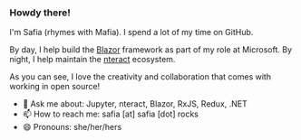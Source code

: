 ### Howdy there!

I'm Safia (rhymes with Mafia). I spend a lot of my time on GitHub.

By day, I help build the [Blazor](https://blazor.net) framework as part of my role at Microsoft. By night, I help maintain the [nteract](https://nteract.io) ecosystem.

As you can see, I love the creativity and collaboration that comes with working in open source!

- 💬 Ask me about: Jupyter, nteract, Blazor, RxJS, Redux, .NET
- 📫 How to reach me: safia [at] safia [dot] rocks
- 😄 Pronouns: she/her/hers

<!--
**captainsafia/captainsafia** is a ✨ _special_ ✨ repository because its `README.md` (this file) appears on your GitHub profile.

Here are some ideas to get you started:

- 🔭 I’m currently working on ...
- 🌱 I’m currently learning ...
- 👯 I’m looking to collaborate on ...
- 🤔 I’m looking for help with ...
- 💬 Ask me about ...
- 📫 How to reach me: ...
- 😄 Pronouns: ...
- ⚡ Fun fact: ...
-->
